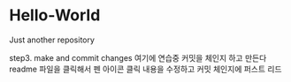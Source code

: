 # Hello-World
Just another repository

step3. make and commit changes
여기에 연습중 커밋을 체인지 하고 만든다
readme 파일을 클릭해서 펜 아이콘 클릭
내용을 수정하고 커밋 체인지에 퍼스트 리드 
